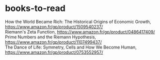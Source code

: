 # books-to-read
How the World Became Rich: The Historical Origins of Economic Growth, https://www.amazon.fr/gp/product/1509540237/
<br>
Riemann's Zeta Function, https://www.amazon.fr/gp/product/0486417409/
<br>
Prime Numbers and the Riemann Hypothesis, https://www.amazon.fr/gp/product/1107499437/
<br>
The Dance of Life: Symmetry, Cells and How We Become Human, https://www.amazon.fr/gp/product/0753552957/
